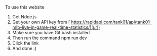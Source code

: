 To use this website 
1. Get Ndoe.js
2. Get your own API key from [ https://rapidapi.com/tank01/api/tank01-mlb-live-in-game-real-time-statistics/](url)
3. Make sure you have Git bash installed
4. Then run the command npm run dev
5. Click the link
6. And done :)
